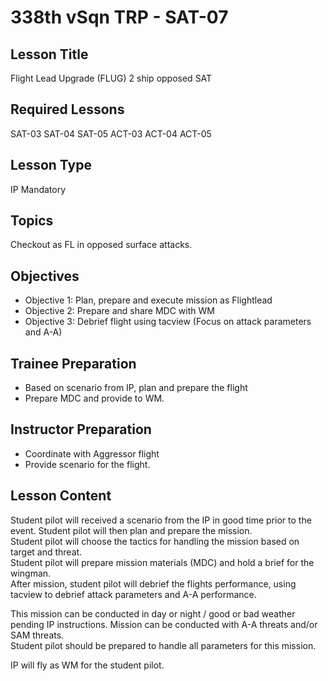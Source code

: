 # 338th vSqn TRP - SAT-07
## Lesson Title
Flight Lead Upgrade (FLUG) 2 ship opposed SAT

## Required Lessons
SAT-03
SAT-04
SAT-05
ACT-03
ACT-04
ACT-05

## Lesson Type
IP Mandatory

## Topics
Checkout as FL in opposed surface attacks.

## Objectives
* Objective 1: Plan, prepare and execute mission as Flightlead
* Objective 2: Prepare and share MDC with WM
* Objective 3: Debrief flight using tacview (Focus on attack parameters and A-A)



## Trainee Preparation
- Based on scenario from IP, plan and prepare the flight
- Prepare MDC and provide to WM.

## Instructor Preparation
- Coordinate with Aggressor flight
- Provide scenario for the flight.


## Lesson Content
Student pilot will received a scenario from the IP in good time prior to the event. Student pilot will then plan and prepare the mission.  
Student pilot will choose the tactics for handling the mission based on target and threat.  
Student pilot will prepare mission materials (MDC) and hold a brief for the wingman.  
After mission, student pilot will debrief the flights performance, using tacview to debrief attack parameters and A-A performance.


This mission can be conducted in day or night / good or bad weather pending IP instructions. Mission can be conducted with A-A threats and/or SAM threats.  
Student pilot should be prepared to handle all parameters for this mission.

IP will fly as WM for the student pilot.